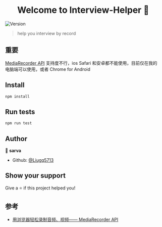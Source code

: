 <h1 align="center">Welcome to Interview-Helper 👋</h1>
<p>
  <img alt="Version" src="https://img.shields.io/badge/version-0.1.0-blue.svg?cacheSeconds=2592000" />
</p>

> help you interview by record

## 重要

[MediaRecorder API](https://caniuse.com/#search=MediaRecorder) 支持度不行，ios Safari 和安卓都不能使用，目前仅在我的电脑端可以使用，或者 Chrome for Android

## Install

```sh
npm install
```

## Run tests

```sh
npm run test
```

## Author

👤 **sarva**

- Github: [@Liugq5713](https://github.com/Liugq5713)

## Show your support

Give a ⭐️ if this project helped you!

## 参考

- [用浏览器轻松录制音频、视频—— MediaRecorder API](https://juejin.im/entry/5b91e8e7f265da0ac55e2cd6)

